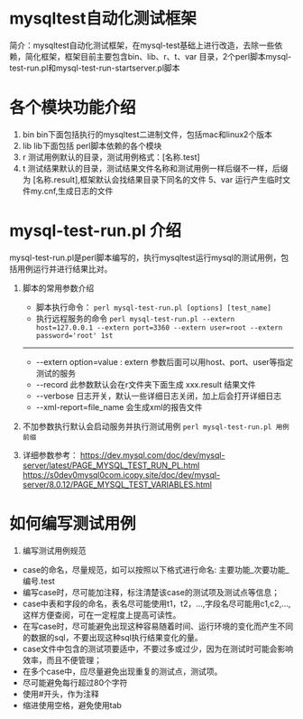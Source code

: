 # mysqltest自动化测试框架
简介：mysqltest自动化测试框架，在mysql-test基础上进行改造，去除一些依赖，简化框架，框架目前主要包含bin、lib、r、t、var 目录，2个perl脚本mysql-test-run.pl和mysql-test-run-startserver.pl脚本
# 各个模块功能介绍
1. bin
bin下面包括执行的mysqltest二进制文件，包括mac和linux2个版本
2. lib
lib下面包括 perl脚本依赖的各个模块
3. r 
测试用例默认的目录，测试用例格式：[名称.test]
4. t
测试结果默认的目录，测试结果文件名称和测试用例一样后缀不一样，后缀为 [名称.result],框架默认会找结果目录下同名的文件
5、var
运行产生临时文件my.cnf,生成日志的文件

# mysql-test-run.pl 介绍
mysql-test-run.pl是perl脚本编写的，执行mysqltest运行mysql的测试用例，包括用例运行并进行结果比对。
1. 脚本的常用参数介绍
    - 脚本执行命令： `perl mysql-test-run.pl [options] [test_name]`
    - 执行远程服务的命令
    `
    perl mysql-test-run.pl --extern host=127.0.0.1 --extern port=3360 --extern user=root --extern password='root' 1st
    `
    ---
    
    - --extern option=value : extern 参数后面可以用host、port、user等指定测试的服务
    - --record 此参数默认会在r文件夹下面生成 xxx.result 结果文件
    - --verbose 日志开关，默认一些详细日志关闭，加上后会打开详细日志
    - --xml-report=file_name 会生成xml的报告文件
2. 不加参数执行默认会启动服务并执行测试用例
`perl mysql-test-run.pl 用例前缀`
3. 详细参数参考：
https://dev.mysql.com/doc/dev/mysql-server/latest/PAGE_MYSQL_TEST_RUN_PL.html
https://s0dev0mysql0com.icopy.site/doc/dev/mysql-server/8.0.12/PAGE_MYSQL_TEST_VARIABLES.html
# 如何编写测试用例
1. 编写测试用例规范
- case的命名，尽量规范，如可以按照以下格式进行命名:
主要功能_次要功能_编号.test
- 编写case时，尽可能加注释，标注清楚该case的测试项及测试点等信息；
- case中表和字段的命名，表名尽可能使用t1，t2，…,字段名尽可能用c1,c2,…,这样方便查阅，可在一定程度上提高可读性。
- 在写case时，尽可能避免出现这种容易随着时间、运行环境的变化而产生不同的数据的sql，不要出现这种sql执行结果变化的量。
- case文件中包含的测试项要适中，不要过多或过少，因为在测试时可能会影响效率，而且不便管理；
- 在多个case中，应尽量避免出现重复的测试点，测试项。
- 尽可能避免每行超过80个字符
- 使用#开头，作为注释
- 缩进使用空格，避免使用tab








